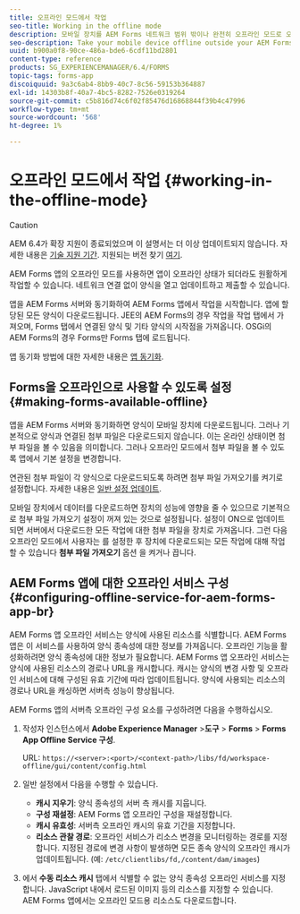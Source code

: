 ```yaml
---
title: 오프라인 모드에서 작업
seo-title: Working in the offline mode
description: 모바일 장치를 AEM Forms 네트워크 범위 밖이나 완전히 오프라인 모드로 오프라인으로 전환하여 AEM Forms 앱에서 작업합니다
seo-description: Take your mobile device offline outside your AEM Forms network range or in a completely offline mode and work on the AEM Forms app
uuid: b900a0f8-90ce-486a-bde6-6cdf11bd2801
content-type: reference
products: SG_EXPERIENCEMANAGER/6.4/FORMS
topic-tags: forms-app
discoiquuid: 9a3c6ab4-8bb9-40c7-8c56-59153b364887
exl-id: 14303b8f-40a7-4bc5-8282-7526e0319264
source-git-commit: c5b816d74c6f02f85476d16868844f39b4c47996
workflow-type: tm+mt
source-wordcount: '568'
ht-degree: 1%

---
```


# 오프라인 모드에서 작업 {#working-in-the-offline-mode}

>[!CAUTION]
>
>AEM 6.4가 확장 지원이 종료되었으며 이 설명서는 더 이상 업데이트되지 않습니다. 자세한 내용은 [기술 지원 기간](https://helpx.adobe.com/kr/support/programs/eol-matrix.html). 지원되는 버전 찾기 [여기](https://experienceleague.adobe.com/docs/).

AEM Forms 앱의 오프라인 모드를 사용하면 앱이 오프라인 상태가 되더라도 원활하게 작업할 수 있습니다. 네트워크 연결 없이 양식을 열고 업데이트하고 제출할 수 있습니다.

앱을 AEM Forms 서버와 동기화하여 AEM Forms 앱에서 작업을 시작합니다. 앱에 할당된 모든 양식이 다운로드됩니다. JEE의 AEM Forms의 경우 작업을 작업 탭에서 가져오며, Forms 탭에서 연결된 양식 및 기타 양식의 시작점을 가져옵니다. OSGi의 AEM Forms의 경우 Forms만 Forms 탭에 로드됩니다.

앱 동기화 방법에 대한 자세한 내용은 [앱 동기화](/help/forms/using/sync-app.md).

## Forms을 오프라인으로 사용할 수 있도록 설정 {#making-forms-available-offline}

앱을 AEM Forms 서버와 동기화하면 양식이 모바일 장치에 다운로드됩니다. 그러나 기본적으로 양식과 연결된 첨부 파일은 다운로드되지 않습니다. 이는 온라인 상태이면 첨부 파일을 볼 수 있음을 의미합니다. 그러나 오프라인 모드에서 첨부 파일을 볼 수 있도록 앱에서 기본 설정을 변경합니다.

연관된 첨부 파일이 각 양식으로 다운로드되도록 하려면 첨부 파일 가져오기를 켜기로 설정합니다. 자세한 내용은 [일반 설정 업데이트](/help/forms/using/update-general-settings.md).

모바일 장치에서 데이터를 다운로드하면 장치의 성능에 영향을 줄 수 있으므로 기본적으로 첨부 파일 가져오기 설정이 꺼져 있는 것으로 설정됩니다. 설정이 ON으로 업데이트되면 서버에서 다운로드한 모든 작업에 대한 첨부 파일을 장치로 가져옵니다. 그런 다음 오프라인 모드에서 사용자는 를 설정한 후 장치에 다운로드되는 모든 작업에 대해 작업할 수 있습니다 **첨부 파일 가져오기** 옵션 을 켜거나 끕니다.

## AEM Forms 앱에 대한 오프라인 서비스 구성 {#configuring-offline-service-for-aem-forms-app-br}

AEM Forms 앱 오프라인 서비스는 양식에 사용된 리소스를 식별합니다. AEM Forms 앱은 이 서비스를 사용하여 양식 종속성에 대한 정보를 가져옵니다. 오프라인 기능을 활성화하려면 양식 종속성에 대한 정보가 필요합니다. AEM Forms 앱 오프라인 서비스는 양식에 사용된 리소스의 경로나 URL을 캐시합니다. 캐시는 양식의 변경 사항 및 오프라인 서비스에 대해 구성된 유효 기간에 따라 업데이트됩니다. 양식에 사용되는 리소스의 경로나 URL을 캐싱하면 서버측 성능이 향상됩니다.

AEM Forms 앱의 서버측 오프라인 구성 요소를 구성하려면 다음을 수행하십시오.

1. 작성자 인스턴스에서 **Adobe Experience Manager** >**도구** > **Forms** > **Forms App Offline Service 구성**.

   URL: `https://<server>:<port>/<context-path>/libs/fd/workspace-offline/gui/content/config.html`

1. 일반 설정에서 다음을 수행할 수 있습니다.

   * **캐시 지우기**: 양식 종속성의 서버 측 캐시를 지웁니다.
   * **구성 재설정**: AEM Forms 앱 오프라인 구성을 재설정합니다.
   * **캐시 유효성**: 서버측 오프라인 캐시의 유효 기간을 지정합니다.
   * **리소스 관찰 경로**: 오프라인 서비스가 리소스 변경을 모니터링하는 경로를 지정합니다. 지정된 경로에 변경 사항이 발생하면 모든 종속 양식의 오프라인 캐시가 업데이트됩니다. (예: `/etc/clientlibs/fd,/content/dam/images`)

1. 에서 **수동 리소스 캐시** 탭에서 식별할 수 없는 양식 종속성 오프라인 서비스를 지정합니다. JavaScript 내에서 로드된 이미지 등의 리소스를 지정할 수 있습니다. AEM Forms 앱에서는 오프라인 모드용 리소스도 다운로드합니다.
